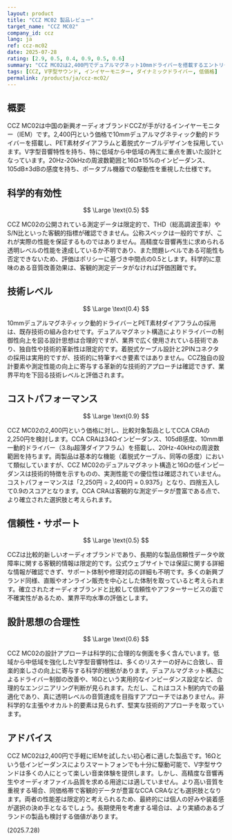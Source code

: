 ```yaml
---
layout: product
title: "CCZ MC02 製品レビュー"
target_name: "CCZ MC02"
company_id: ccz
lang: ja
ref: ccz-mc02
date: 2025-07-28
rating: [2.9, 0.5, 0.4, 0.9, 0.5, 0.6]
summary: "CCZ MC02は2,400円でデュアルマグネット10mmドライバーを搭載するエントリーレベルIEMです。測定データは不明ですが、コストパフォーマンスにおいて強い競争力を持ちます。"
tags: [CCZ, V字型サウンド, インイヤーモニター, ダイナミックドライバー, 低価格]
permalink: /products/ja/ccz-mc02/
---
```

## 概要

CCZ MC02は中国の新興オーディオブランドCCZが手がけるインイヤーモニター（IEM）です。2,400円という価格で10mmデュアルマグネティック動的ドライバーを搭載し、PET素材ダイアフラムと着脱式ケーブルデザインを採用しています。V字型音響特性を持ち、特に低域から中低域の再生に重点を置いた設計となっています。20Hz-20kHzの周波数範囲と16Ω±15%のインピーダンス、105dB±3dBの感度を持ち、ポータブル機器での駆動性を重視した仕様です。

## 科学的有効性

$$ \Large \text{0.5} $$

CCZ MC02の公開されている測定データは限定的で、THD（総高調波歪率）やS/N比といった客観的指標が確認できません。公称スペックは一般的ですが、これが実際の性能を保証するものではありません。高精度な音響再生に求められる透明レベルの性能を達成しているか不明であり、また問題レベルである可能性も否定できないため、評価はポリシーに基づき中間点の0.5とします。科学的に意味のある音質改善効果は、客観的測定データがなければ評価困難です。

## 技術レベル

$$ \Large \text{0.4} $$

10mmデュアルマグネティック動的ドライバーとPET素材ダイアフラムの採用は、既存技術の組み合わせです。デュアルマグネット構造によりドライバーの制御性向上を図る設計思想は合理的ですが、業界で広く使用されている技術であり、独自性や技術的革新性は限定的です。着脱式ケーブル設計と2PINコネクタの採用は実用的ですが、技術的に特筆すべき要素ではありません。CCZ独自の設計要素や測定性能の向上に寄与する革新的な技術的アプローチは確認できず、業界平均を下回る技術レベルと評価されます。

## コストパフォーマンス

$$ \Large \text{0.9} $$

CCZ MC02の2,400円という価格に対し、比較対象製品としてCCA CRAの2,250円を検討します。CCA CRAは34Ωインピーダンス、105dB感度、10mm単一動的ドライバー（3.8μ超薄ダイアフラム）を搭載し、20Hz-40kHzの周波数範囲を持ちます。両製品は基本的な機能（着脱式ケーブル、同等の感度）において類似していますが、CCZ MC02のデュアルマグネット構造と16Ωの低インピーダンスは技術的特徴を示すものの、実測性能での優位性は確認されていません。コストパフォーマンスは「2,250円 ÷ 2,400円 = 0.9375」となり、四捨五入して0.9のスコアとなります。CCA CRAは客観的な測定データが豊富である点で、より確立された選択肢と考えられます。

## 信頼性・サポート

$$ \Large \text{0.5} $$

CCZは比較的新しいオーディオブランドであり、長期的な製品信頼性データや故障率に関する客観的情報は限定的です。公式ウェブサイトでは保証に関する詳細な情報が確認できず、サポート体制や修理対応の詳細も不明です。多くの新興ブランド同様、直販やオンライン販売を中心とした体制を取っていると考えられます。確立されたオーディオブランドと比較して信頼性やアフターサービスの面で不確実性があるため、業界平均水準の評価とします。

## 設計思想の合理性

$$ \Large \text{0.6} $$

CCZ MC02の設計アプローチは科学的に合理的な側面を多く含んでいます。低域から中低域を強化したV字型音響特性は、多くのリスナーの好みに合致し、音楽的楽しさの向上に寄与する科学的根拠があります。デュアルマグネット構造によるドライバー制御の改善や、16Ωという実用的なインピーダンス設定など、合理的なエンジニアリング判断が見られます。ただし、これはコスト制約内での最適化であり、真に透明レベルの音質達成を目指すアプローチではありません。非科学的な主張やオカルト的要素は見られず、堅実な技術的アプローチを取っています。

## アドバイス

CCZ MC02は2,400円で手軽にIEMを試したい初心者に適した製品です。16Ωという低インピーダンスによりスマートフォンでも十分に駆動可能で、V字型サウンドは多くの人にとって楽しい音楽体験を提供します。しかし、高精度な音響再生やオーディオファイル品質を求める用途には適していません。より高い音質を重視する場合、同価格帯で客観的データが豊富なCCA CRAなども選択肢となります。両者の性能差は限定的と考えられるため、最終的には個人の好みや装着感が選択の決め手となるでしょう。長期使用を考慮する場合は、より実績のあるブランドの製品も検討する価値があります。

(2025.7.28)
